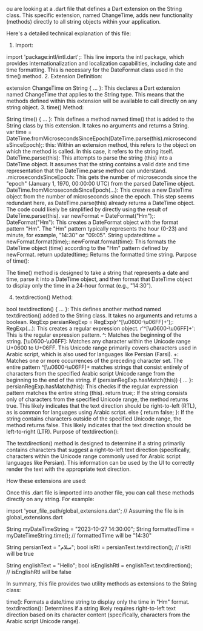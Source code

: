 ou are looking at a .dart file that defines a Dart extension on the String class. This specific extension, named ChangeTime, adds new functionality (methods) directly to all string objects within your application.

Here's a detailed technical explanation of this file:

1. Import:

import 'package:intl/intl.dart';: This line imports the intl package, which provides internationalization and localization capabilities, including date and time formatting. This is necessary for the DateFormat class used in the time() method.
2. Extension Definition:

extension ChangeTime on String { ... }: This declares a Dart extension named ChangeTime that applies to the String type. This means that the methods defined within this extension will be available to call directly on any string object.
3. time() Method:

String time() { ... }: This defines a method named time() that is added to the String class by this extension. It takes no arguments and returns a String.
var time = DateTime.fromMicrosecondsSinceEpoch(DateTime.parse(this).microsecondsSinceEpoch);:
this: Within an extension method, this refers to the object on which the method is called. In this case, it refers to the string itself.
DateTime.parse(this): This attempts to parse the string (this) into a DateTime object. It assumes that the string contains a valid date and time representation that the DateTime.parse method can understand.
.microsecondsSinceEpoch: This gets the number of microseconds since the "epoch" (January 1, 1970, 00:00:00 UTC) from the parsed DateTime object.
DateTime.fromMicrosecondsSinceEpoch(...): This creates a new DateTime object from the number of microseconds since the epoch. This step seems redundant here, as DateTime.parse(this) already returns a DateTime object. The code could likely be simplified by directly using the result of DateTime.parse(this).
var newFormat = DateFormat("Hm");:
DateFormat("Hm"): This creates a DateFormat object with the format pattern "Hm". The "Hm" pattern typically represents the hour (0-23) and minute, for example, "14:30" or "09:05".
String updatedtime = newFormat.format(time);:
newFormat.format(time): This formats the DateTime object (time) according to the "Hm" pattern defined by newFormat.
return updatedtime;: Returns the formatted time string.
Purpose of time():

The time() method is designed to take a string that represents a date and time, parse it into a DateTime object, and then format that DateTime object to display only the time in a 24-hour format (e.g., "14:30").

4. textdirection() Method:

bool textdirection() { ... }: This defines another method named textdirection() added to the String class. It takes no arguments and returns a boolean.
RegExp persianRegExp = RegExp(r'^[\u0600-\u06FF]+');:
RegExp(...): This creates a regular expression object.
r'^[\u0600-\u06FF]+': This is the regular expression pattern.
^: Matches the beginning of the string.
[\u0600-\u06FF]: Matches any character within the Unicode range U+0600 to U+06FF. This Unicode range primarily covers characters used in Arabic script, which is also used for languages like Persian (Farsi).
+: Matches one or more occurrences of the preceding character set.
The entire pattern ^[\u0600-\u06FF]+ matches strings that consist entirely of characters from the specified Arabic script Unicode range from the beginning to the end of the string.
if (persianRegExp.hasMatch(this)) { ... }:
persianRegExp.hasMatch(this): This checks if the regular expression pattern matches the entire string (this).
return true;: If the string consists only of characters from the specified Unicode range, the method returns true. This likely indicates that the text direction should be right-to-left (RTL), as is common for languages using Arabic script.
else { return false; }: If the string contains characters outside of the specified Unicode range, the method returns false. This likely indicates that the text direction should be left-to-right (LTR).
Purpose of textdirection():

The textdirection() method is designed to determine if a string primarily contains characters that suggest a right-to-left text direction (specifically, characters within the Unicode range commonly used for Arabic script languages like Persian). This information can be used by the UI to correctly render the text with the appropriate text direction.

How these extensions are used:

Once this .dart file is imported into another file, you can call these methods directly on any string. For example:

import 'your_file_path/global_extensions.dart'; // Assuming the file is in global_extensions.dart

String myDateTimeString = "2023-10-27 14:30:00";
String formattedTime = myDateTimeString.time(); // formattedTime will be "14:30"

String persianText = "سلام";
bool isRtl = persianText.textdirection(); // isRtl will be true

String englishText = "Hello";
bool isEnglishRtl = englishText.textdirection(); // isEnglishRtl will be false


In summary, this file provides two utility methods as extensions to the String class:

time(): Formats a date/time string to display only the time in "Hm" format.
textdirection(): Determines if a string likely requires right-to-left text direction based on its character content (specifically, characters from the Arabic script Unicode range).